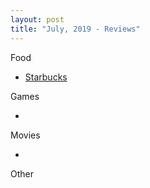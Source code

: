 ```yaml
---
layout: post
title: "July, 2019 - Reviews"
---
```


Food

  - [Starbucks](https://karlcxu.github.io/KarlChoiReviews/1971/03/31/Starbucks.html)

Games

  - 

Movies

  - 
  
Other
